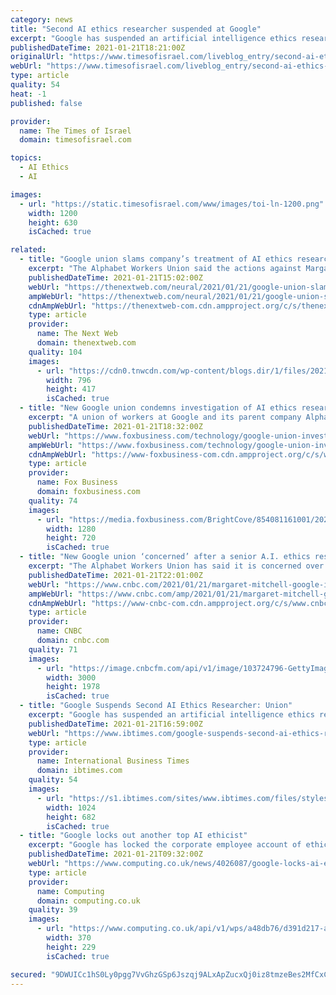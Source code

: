 ```yaml
---
category: news
title: "Second AI ethics researcher suspended at Google"
excerpt: "Google has suspended an artificial intelligence ethics researcher weeks after dismissing another member of the team, a recently formed union says. The Alphabet Workers Union, which was created by employees of Google’s parent firm,"
publishedDateTime: 2021-01-21T18:21:00Z
originalUrl: "https://www.timesofisrael.com/liveblog_entry/second-ai-ethics-researcher-suspended-at-google/"
webUrl: "https://www.timesofisrael.com/liveblog_entry/second-ai-ethics-researcher-suspended-at-google/"
type: article
quality: 54
heat: -1
published: false

provider:
  name: The Times of Israel
  domain: timesofisrael.com

topics:
  - AI Ethics
  - AI

images:
  - url: "https://static.timesofisrael.com/www/images/toi-ln-1200.png"
    width: 1200
    height: 630
    isCached: true

related:
  - title: "Google union slams company’s treatment of AI ethics researchers"
    excerpt: "The Alphabet Workers Union said the actions against Margaret Mitchell and Timnit Gebru \"call into question Google’s commitment to ethics.\""
    publishedDateTime: 2021-01-21T15:02:00Z
    webUrl: "https://thenextweb.com/neural/2021/01/21/google-union-slams-companys-treatment-of-ai-ethics-researchers/"
    ampWebUrl: "https://thenextweb.com/neural/2021/01/21/google-union-slams-companys-treatment-of-ai-ethics-researchers/amp/"
    cdnAmpWebUrl: "https://thenextweb-com.cdn.ampproject.org/c/s/thenextweb.com/neural/2021/01/21/google-union-slams-companys-treatment-of-ai-ethics-researchers/amp/"
    type: article
    provider:
      name: The Next Web
      domain: thenextweb.com
    quality: 104
    images:
      - url: "https://cdn0.tnwcdn.com/wp-content/blogs.dir/1/files/2021/01/Untitled-design-2021-01-21T145619.798-796x417.png"
        width: 796
        height: 417
        isCached: true
  - title: "New Google union condemns investigation of AI ethics researcher"
    excerpt: "A union of workers at Google and its parent company Alphabet is condemning Google's investigation of an AI ethics researcher."
    publishedDateTime: 2021-01-21T18:32:00Z
    webUrl: "https://www.foxbusiness.com/technology/google-union-investigation-ai-ethics-researcher"
    ampWebUrl: "https://www.foxbusiness.com/technology/google-union-investigation-ai-ethics-researcher.amp"
    cdnAmpWebUrl: "https://www-foxbusiness-com.cdn.ampproject.org/c/s/www.foxbusiness.com/technology/google-union-investigation-ai-ethics-researcher.amp"
    type: article
    provider:
      name: Fox Business
      domain: foxbusiness.com
    quality: 74
    images:
      - url: "https://media.foxbusiness.com/BrightCove/854081161001/202012/226/854081161001_6218250239001_6218243109001-vs.jpg"
        width: 1280
        height: 720
        isCached: true
  - title: "New Google union ‘concerned’ after a senior A.I. ethics researcher is reportedly locked out of her account"
    excerpt: "The Alphabet Workers Union has said it is concerned over Google's decision to lock Margaret Mitchell, a senior AI ethics researcher, out of her account."
    publishedDateTime: 2021-01-21T22:01:00Z
    webUrl: "https://www.cnbc.com/2021/01/21/margaret-mitchell-google-investigating-ai-researcher-awu-concerned.html"
    ampWebUrl: "https://www.cnbc.com/amp/2021/01/21/margaret-mitchell-google-investigating-ai-researcher-awu-concerned.html"
    cdnAmpWebUrl: "https://www-cnbc-com.cdn.ampproject.org/c/s/www.cnbc.com/amp/2021/01/21/margaret-mitchell-google-investigating-ai-researcher-awu-concerned.html"
    type: article
    provider:
      name: CNBC
      domain: cnbc.com
    quality: 71
    images:
      - url: "https://image.cnbcfm.com/api/v1/image/103724796-GettyImages-461180134.jpg?v=1532564092"
        width: 3000
        height: 1978
        isCached: true
  - title: "Google Suspends Second AI Ethics Researcher: Union"
    excerpt: "Google has suspended an artificial intelligence ethics researcher weeks after dismissing another member of the team, a recently formed union said. The Alphabet Workers Union, which was created by employees of Google's parent firm,"
    publishedDateTime: 2021-01-21T16:59:00Z
    webUrl: "https://www.ibtimes.com/google-suspends-second-ai-ethics-researcher-union-3127677"
    type: article
    provider:
      name: International Business Times
      domain: ibtimes.com
    quality: 54
    images:
      - url: "https://s1.ibtimes.com/sites/www.ibtimes.com/files/styles/full/public/2021/01/21/a-second-member-of-googles-ai-ethics-research.jpg"
        width: 1024
        height: 682
        isCached: true
  - title: "Google locks out another top AI ethicist"
    excerpt: "Google has locked the corporate employee account of ethical AI team leader Margaret Mitchell, and is investigating her activity, according to Bloomberg. The move comes about a month after another prominent AI researcher,"
    publishedDateTime: 2021-01-21T09:32:00Z
    webUrl: "https://www.computing.co.uk/news/4026087/google-locks-ai-ethicist"
    type: article
    provider:
      name: Computing
      domain: computing.co.uk
    quality: 39
    images:
      - url: "https://www.computing.co.uk/api/v1/wps/a48db76/d391d217-af07-4a3f-abbc-1edc0d560229/5/Google-370x229.jpg"
        width: 370
        height: 229
        isCached: true

secured: "9DWUICc1hS0Ly0pgg7VvGhzGSp6Jszqj9ALxApZucxQj0iz8tmzeBes2MfCxCcapMMKMBPbPMInxC7ymXAQ4dzdYXr/8uuJIWDaPWrCivpFoluDlsvV3IMQy7Xy8kwPM5SB/vDs9m3YFnDT3Mn+ESSepEGKJMrqREhZxqYUySeE4LDK+02BKHLMMJi3iLLBmEQXfYSOl4aj7fZokBuHQQyKTNO61QN+D8buqAXkt5Zp4m1Yk2CzicmDNZjccO3ZO8fx+yNoCmB7K2pyF4xioezIJ3cbaQrU1uVJcGc2fqEAcBzzY/ChiEdg8cgnfuaJllrfr3+O9ExrMN8Ln4oVPjqdMTUlw9vdr2NdPkHAWGTw=;5nvUkzjcXc2+dpZWbGovRw=="
---
```


